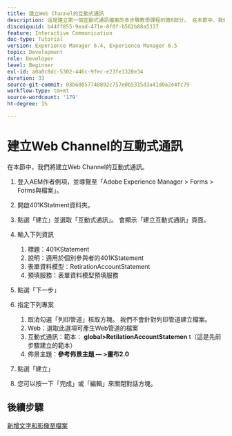 ```yaml
---
title: 建立Web Channel的互動式通訊
description: 這是建立第一個互動式通訊檔案的多步驟教學課程的第6部分。 在本節中，我們將建立Web Channel的互動式通訊。
discoiquuid: b44ff855-9ead-471e-8f0f-b562b88a5337
feature: Interactive Communication
doc-type: Tutorial
version: Experience Manager 6.4, Experience Manager 6.5
topic: Development
role: Developer
level: Beginner
exl-id: a0a0c8dc-5302-446c-9fec-e23fe1320e34
duration: 33
source-git-commit: 03b68057748892c757e0b5315d3a41d0a2e4fc79
workflow-type: tm+mt
source-wordcount: '179'
ht-degree: 1%

---
```


# 建立Web Channel的互動式通訊

在本節中，我們將建立Web Channel的互動式通訊。

1. 登入AEM作者例項，並導覽至「Adobe Experience Manager > Forms > Forms與檔案」。
1. 開啟401KStatment資料夾。
1. 點選「建立」並選取「互動式通訊」。 會顯示「建立互動式通訊」頁面。
1. 輸入下列資訊

   1. 標題：401KStatement
   1. 說明：適用於個別參與者的401KStatement
   1. 表單資料模型：RetirationAccountStatement
   1. 預填服務：表單資料模型預填服務

1. 點選「下一步」
1. 指定下列專案

   1. 取消勾選「列印管道」核取方塊。 我們不會針對列印管道建立檔案。
   1. Web：選取此選項可產生Web管道的檔案
   1. 互動式通訊：範本： **global>RetilationAccountStatemen** t（這是先前步驟建立的範本）
   1. 佈景主題：**參考佈景主題 — >畫布2.0**

1. 點選「建立」
1. 您可以按一下「完成」或「編輯」來關閉對話方塊。

## 後續步驟

[新增文字和影像至檔案](./partseven.md)
